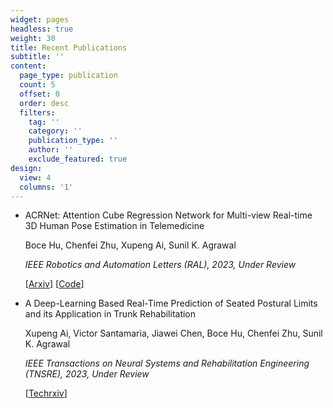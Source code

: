 ```yaml
---
widget: pages
headless: true
weight: 30
title: Recent Publications
subtitle: ''
content:
  page_type: publication
  count: 5
  offset: 0
  order: desc
  filters:
    tag: ''
    category: ''
    publication_type: ''
    author: ''
    exclude_featured: true
design:
  view: 4
  columns: '1'
---
```


- ACRNet: Attention Cube Regression Network for Multi-view Real-time 3D Human Pose Estimation in Telemedicine

  Boce Hu, Chenfei Zhu, Xupeng Ai, Sunil K. Agrawal

  _IEEE Robotics and Automation Letters (RAL), 2023, Under Review_

  [[Arxiv](https://arxiv.org/pdf/2210.05130.pdf)] [[Code](https://github.com/BoceHu/ACRNet)]

- A Deep-Learning Based Real-Time Prediction of Seated Postural Limits and its Application in Trunk Rehabilitation

  Xupeng Ai, Victor Santamaria, Jiawei Chen, Boce Hu, Chenfei Zhu, Sunil K. Agrawal

  _IEEE Transactions on Neural Systems and Rehabilitation Engineering (TNSRE), 2023, Under Review_

  [[Techrxiv](https://doi.org/10.36227/techrxiv.20499006.v1)]
